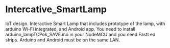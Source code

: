 # Intercative_SmartLamp
IoT design. Interactive Smart Lamp that includes prototype of the lamp, with arduino Wi-Fi integrated, and Android app.
You need to install arduino_lampTCPok_SAVE.ino in your NodeMCU and you need FastLed strips. Arduino and Android must be on the same LAN.
